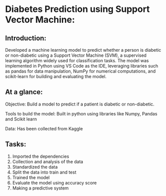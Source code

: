 # Diabetes Prediction using Support Vector Machine:

## Introduction:

Developed a machine learning model to predict whether a person is diabetic or non-diabetic using a Support Vector Machine (SVM), a supervised learning algorithm widely used for classification tasks. The model was implemented in Python using VS Code as the IDE, leveraging libraries such as pandas for data manipulation, NumPy for numerical computations, and scikit-learn for building and evaluating the model.

## At a glance:

Objective: Build a model to predict if a patient is diabetic or non-diabetic.

Tools to build the model: Built in python using libraries like Numpy, Pandas and Scikit learn

Data: Has been collected from Kaggle 

## Tasks:

1) Imported the dependencies
2) Collection and analysis of the data
3) Standardized the data
4) Split the data into train and test
5) Trained the model
6) Evaluate the model using accuracy score
7) Making a predictive system

